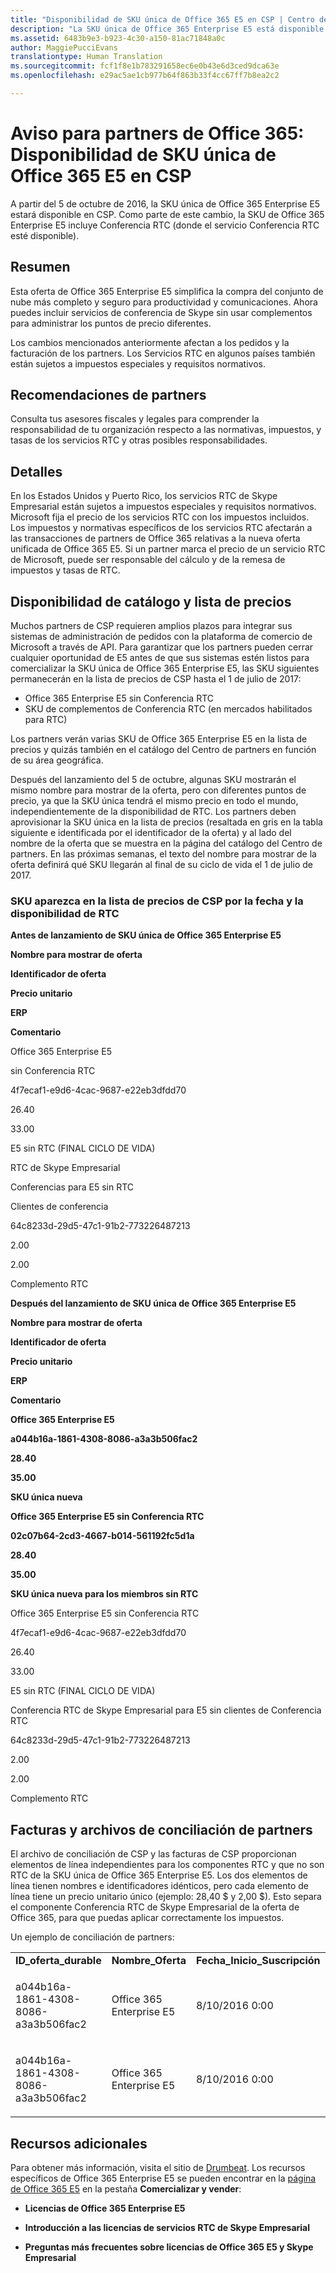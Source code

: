 ```yaml
---
title: "Disponibilidad de SKU única de Office 365 E5 en CSP | Centro de partners"
description: "La SKU única de Office 365 Enterprise E5 está disponible en CSP e incluye Conferencia RTC."
ms.assetid: 6483b9e3-b923-4c30-a150-81ac71848a0c
author: MaggiePucciEvans
translationtype: Human Translation
ms.sourcegitcommit: fcf1f8e1b783291658ec6e0b43e6d3ced9dca63e
ms.openlocfilehash: e29ac5ae1cb977b64f863b33f4cc67ff7b8ea2c2

---
```


# Aviso para partners de Office 365: Disponibilidad de SKU única de Office 365 E5 en CSP


A partir del 5 de octubre de 2016, la SKU única de Office 365 Enterprise E5 estará disponible en CSP. Como parte de este cambio, la SKU de Office 365 Enterprise E5 incluye Conferencia RTC (donde el servicio Conferencia RTC esté disponible).

## Resumen


Esta oferta de Office 365 Enterprise E5 simplifica la compra del conjunto de nube más completo y seguro para productividad y comunicaciones. Ahora puedes incluir servicios de conferencia de Skype sin usar complementos para administrar los puntos de precio diferentes.

Los cambios mencionados anteriormente afectan a los pedidos y la facturación de los partners. Los Servicios RTC en algunos países también están sujetos a impuestos especiales y requisitos normativos.

## Recomendaciones de partners


Consulta tus asesores fiscales y legales para comprender la responsabilidad de tu organización respecto a las normativas, impuestos, y tasas de los servicios RTC y otras posibles responsabilidades.

## Detalles


En los Estados Unidos y Puerto Rico, los servicios RTC de Skype Empresarial están sujetos a impuestos especiales y requisitos normativos. Microsoft fija el precio de los servicios RTC con los impuestos incluidos. Los impuestos y normativas específicos de los servicios RTC afectarán a las transacciones de partners de Office 365 relativas a la nueva oferta unificada de Office 365 E5. Si un partner marca el precio de un servicio RTC de Microsoft, puede ser responsable del cálculo y de la remesa de impuestos y tasas de RTC.

## Disponibilidad de catálogo y lista de precios


Muchos partners de CSP requieren amplios plazos para integrar sus sistemas de administración de pedidos con la plataforma de comercio de Microsoft a través de API. Para garantizar que los partners pueden cerrar cualquier oportunidad de E5 antes de que sus sistemas estén listos para comercializar la SKU única de Office 365 Enterprise E5, las SKU siguientes permanecerán en la lista de precios de CSP hasta el 1 de julio de 2017:

-   Office 365 Enterprise E5 sin Conferencia RTC
-   SKU de complementos de Conferencia RTC (en mercados habilitados para RTC)

Los partners verán varias SKU de Office 365 Enterprise E5 en la lista de precios y quizás también en el catálogo del Centro de partners en función de su área geográfica.

Después del lanzamiento del 5 de octubre, algunas SKU mostrarán el mismo nombre para mostrar de la oferta, pero con diferentes puntos de precio, ya que la SKU única tendrá el mismo precio en todo el mundo, independientemente de la disponibilidad de RTC. Los partners deben aprovisionar la SKU única en la lista de precios (resaltada en gris en la tabla siguiente e identificada por el identificador de la oferta) y al lado del nombre de la oferta que se muestra en la página del catálogo del Centro de partners. En las próximas semanas, el texto del nombre para mostrar de la oferta definirá qué SKU llegarán al final de su ciclo de vida el 1 de julio de 2017.

### SKU aparezca en la lista de precios de CSP por la fecha y la disponibilidad de RTC

**Antes de lanzamiento de SKU única de Office 365 Enterprise E5**

**Nombre para mostrar de oferta**

**Identificador de oferta**

**Precio unitario**

**ERP**

**Comentario**

Office 365 Enterprise E5

sin Conferencia RTC

4f7ecaf1-e9d6-4cac-9687-e22eb3dfdd70

26.40

33.00

E5 sin RTC (FINAL CICLO DE VIDA)

RTC de Skype Empresarial

Conferencias para E5 sin RTC

Clientes de conferencia

64c8233d-29d5-47c1-91b2-773226487213

2.00

2.00

Complemento RTC

 

**Después del lanzamiento de SKU única de Office 365 Enterprise E5**

**Nombre para mostrar de oferta**

**Identificador de oferta**

**Precio unitario**

**ERP**

**Comentario**

**Office 365 Enterprise E5**

**a044b16a-1861-4308-8086-a3a3b506fac2**

**28.40**

**35.00**

**SKU única nueva**

**Office 365 Enterprise E5 sin Conferencia RTC**

**02c07b64-2cd3-4667-b014-561192fc5d1a**

**28.40**

**35.00**

**SKU única nueva para los miembros sin RTC**

Office 365 Enterprise E5 sin Conferencia RTC

4f7ecaf1-e9d6-4cac-9687-e22eb3dfdd70

26.40

33.00

E5 sin RTC (FINAL CICLO DE VIDA)

Conferencia RTC de Skype Empresarial para E5 sin clientes de Conferencia RTC

64c8233d-29d5-47c1-91b2-773226487213

2.00

2.00

Complemento RTC

 

## <a href="" id="invoices-and-partner-reconciliation-files-"></a>Facturas y archivos de conciliación de partners


El archivo de conciliación de CSP y las facturas de CSP proporcionan elementos de línea independientes para los componentes RTC y que no son RTC de la SKU única de Office 365 Enterprise E5. Los dos elementos de línea tienen nombres e identificadores idénticos, pero cada elemento de línea tiene un precio unitario único (ejemplo: 28,40 $ y 2,00 $). Esto separa el componente Conferencia RTC de Skype Empresarial de la oferta de Office 365, para que puedas aplicar correctamente los impuestos.

Un ejemplo de conciliación de partners:

<table>
<colgroup>
<col width="12%" />
<col width="12%" />
<col width="12%" />
<col width="12%" />
<col width="12%" />
<col width="12%" />
<col width="12%" />
<col width="12%" />
</colgroup>
<tbody>
<tr class="odd">
<td><strong>ID_oferta_durable</strong></td>
<td><strong>Nombre_Oferta</strong></td>
<td><strong>Fecha_Inicio_Suscripción</strong></td>
<td><strong>Fecha_Fin_Suscripción</strong></td>
<td><strong>Fecha_Inicio_Cargos</strong></td>
<td><strong>Fecha_Fin_Cargos</strong></td>
<td><strong>Tipo_Cargo</strong></td>
<td><strong>Precio_Unitario</strong></td>
</tr>
<tr class="even">
<td><p>a044b16a-1861-4308-8086-a3a3b506fac2</p></td>
<td><p>Office 365 Enterprise E5</p></td>
<td><p>8/10/2016 0:00</p></td>
<td><p>8/11/2016 0:00</p></td>
<td><p>8/11/2016 0:00</p></td>
<td><p>9/10/2016 0:00</p></td>
<td><p>Tarifa de ciclo</p></td>
<td><p>28.40</p></td>
</tr>
<tr class="odd">
<td><p>a044b16a-1861-4308-8086-a3a3b506fac2</p></td>
<td><p>Office 365 Enterprise E5</p></td>
<td><p>8/10/2016 0:00</p></td>
<td><p>8/11/2016 0:00</p></td>
<td><p>8/11/2016 0:00</p></td>
<td><p>9/10/2016 0:00</p></td>
<td><p>Tarifa de ciclo</p></td>
<td><p>2.00</p></td>
</tr>
</tbody>
</table>

 

## Recursos adicionales


Para obtener más información, visita el sitio de [Drumbeat](https://drumbeat.office.com/Pages/home2016.aspx). Los recursos específicos de Office 365 Enterprise E5 se pueden encontrar en la [página de Office 365 E5](https://drumbeat.office.com/partner/pages/e5.aspx) en la pestaña **Comercializar y vender**:

-   **Licencias de Office 365 Enterprise E5**

-   **Introducción a las licencias de servicios RTC de Skype Empresarial**

-   **Preguntas más frecuentes sobre licencias de Office 365 E5 y Skype Empresarial**

 

 






<!--HONumber=Nov16_HO4-->


